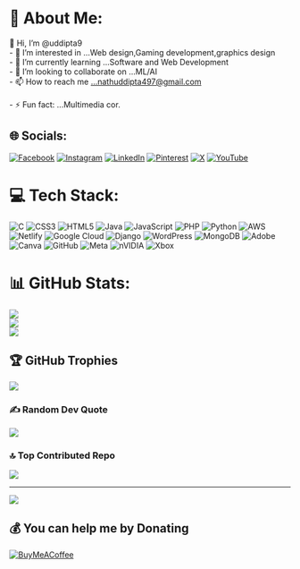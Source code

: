 # 💫 About Me:
👋 Hi, I’m @uddipta9<br>- 👀 I’m interested in ...Web design,Gaming development,graphics design<br>- 🌱 I’m currently learning ...Software and Web Development<br>- 💞️ I’m looking to collaborate on ...ML/AI<br>- 📫 How to reach me ...nathuddipta497@gmail.com<br>  <br>- ⚡ Fun fact: ...Multimedia cor.<br>


## 🌐 Socials:
[![Facebook](https://img.shields.io/badge/Facebook-%231877F2.svg?logo=Facebook&logoColor=white)](https://facebook.com/uddipta79) [![Instagram](https://img.shields.io/badge/Instagram-%23E4405F.svg?logo=Instagram&logoColor=white)](https://instagram.com/udiipta_) [![LinkedIn](https://img.shields.io/badge/LinkedIn-%230077B5.svg?logo=linkedin&logoColor=white)](https://linkedin.com/in/uddipta-kumar-nath-691668333) [![Pinterest](https://img.shields.io/badge/Pinterest-%23E60023.svg?logo=Pinterest&logoColor=white)](https://pinterest.com/uddiptanath9) [![X](https://img.shields.io/badge/X-black.svg?logo=X&logoColor=white)](https://x.com/UddiptaNath9) [![YouTube](https://img.shields.io/badge/YouTube-%23FF0000.svg?logo=YouTube&logoColor=white)](https://youtube.com/@NatureHub440) 

# 💻 Tech Stack:
![C](https://img.shields.io/badge/c-%2300599C.svg?style=flat-square&logo=c&logoColor=white) ![CSS3](https://img.shields.io/badge/css3-%231572B6.svg?style=flat-square&logo=css3&logoColor=white) ![HTML5](https://img.shields.io/badge/html5-%23E34F26.svg?style=flat-square&logo=html5&logoColor=white) ![Java](https://img.shields.io/badge/java-%23ED8B00.svg?style=flat-square&logo=openjdk&logoColor=white) ![JavaScript](https://img.shields.io/badge/javascript-%23323330.svg?style=flat-square&logo=javascript&logoColor=%23F7DF1E) ![PHP](https://img.shields.io/badge/php-%23777BB4.svg?style=flat-square&logo=php&logoColor=white) ![Python](https://img.shields.io/badge/python-3670A0?style=flat-square&logo=python&logoColor=ffdd54) ![AWS](https://img.shields.io/badge/AWS-%23FF9900.svg?style=flat-square&logo=amazon-aws&logoColor=white) ![Netlify](https://img.shields.io/badge/netlify-%23000000.svg?style=flat-square&logo=netlify&logoColor=#00C7B7) ![Google Cloud](https://img.shields.io/badge/GoogleCloud-%234285F4.svg?style=flat-square&logo=google-cloud&logoColor=white) ![Django](https://img.shields.io/badge/django-%23092E20.svg?style=flat-square&logo=django&logoColor=white) ![WordPress](https://img.shields.io/badge/WordPress-%23117AC9.svg?style=flat-square&logo=WordPress&logoColor=white) ![MongoDB](https://img.shields.io/badge/MongoDB-%234ea94b.svg?style=flat-square&logo=mongodb&logoColor=white) ![Adobe](https://img.shields.io/badge/adobe-%23FF0000.svg?style=flat-square&logo=adobe&logoColor=white) ![Canva](https://img.shields.io/badge/Canva-%2300C4CC.svg?style=flat-square&logo=Canva&logoColor=white) ![GitHub](https://img.shields.io/badge/github-%23121011.svg?style=flat-square&logo=github&logoColor=white) ![Meta](https://img.shields.io/badge/Meta-%230467DF.svg?style=flat-square&logo=Meta&logoColor=white) ![nVIDIA](https://img.shields.io/badge/nVIDIA-%2376B900.svg?style=flat-square&logo=nVIDIA&logoColor=white) ![Xbox](https://img.shields.io/badge/xbox-%23107C10.svg?style=flat-square&logo=xbox&logoColor=white)
# 📊 GitHub Stats:
![](https://github-readme-stats.vercel.app/api?username=uddipta9&theme=dark&hide_border=false&include_all_commits=false&count_private=false)<br/>
![](https://github-readme-streak-stats.herokuapp.com/?user=uddipta9&theme=dark&hide_border=false)<br/>
![](https://github-readme-stats.vercel.app/api/top-langs/?username=uddipta9&theme=dark&hide_border=false&include_all_commits=false&count_private=false&layout=compact)

## 🏆 GitHub Trophies
![](https://github-profile-trophy.vercel.app/?username=uddipta9&theme=shadow_green&no-frame=false&no-bg=true&margin-w=4)

### ✍️ Random Dev Quote
![](https://quotes-github-readme.vercel.app/api?type=horizontal&theme=radical)

### 🔝 Top Contributed Repo
![](https://github-contributor-stats.vercel.app/api?username=uddipta9&limit=5&theme=panda&combine_all_yearly_contributions=true)

---
[![](https://visitcount.itsvg.in/api?id=uddipta9&icon=6&color=4)](https://visitcount.itsvg.in)

  ## 💰 You can help me by Donating
  [![BuyMeACoffee](https://img.shields.io/badge/Buy%20Me%20a%20Coffee-ffdd00?style=for-the-badge&logo=buy-me-a-coffee&logoColor=black)](https://buymeacoffee.com/_uddipta_) 

  
<!-- Proudly created with GPRM ( https://gprm.itsvg.in ) -->